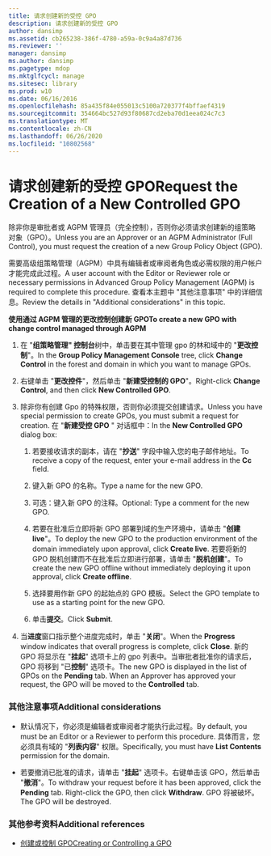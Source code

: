 ```yaml
---
title: 请求创建新的受控 GPO
description: 请求创建新的受控 GPO
author: dansimp
ms.assetid: cb265238-386f-4780-a59a-0c9a4a87d736
ms.reviewer: ''
manager: dansimp
ms.author: dansimp
ms.pagetype: mdop
ms.mktglfcycl: manage
ms.sitesec: library
ms.prod: w10
ms.date: 06/16/2016
ms.openlocfilehash: 85a435f84e055013c5100a720377f4bffaef4319
ms.sourcegitcommit: 354664bc527d93f80687cd2eba70d1eea024c7c3
ms.translationtype: MT
ms.contentlocale: zh-CN
ms.lasthandoff: 06/26/2020
ms.locfileid: "10802568"
---
```

# <span data-ttu-id="9f425-103">请求创建新的受控 GPO</span><span class="sxs-lookup"><span data-stu-id="9f425-103">Request the Creation of a New Controlled GPO</span></span>


<span data-ttu-id="9f425-104">除非你是审批者或 AGPM 管理员（完全控制），否则你必须请求创建新的组策略对象（GPO）。</span><span class="sxs-lookup"><span data-stu-id="9f425-104">Unless you are an Approver or an AGPM Administrator (Full Control), you must request the creation of a new Group Policy Object (GPO).</span></span>

<span data-ttu-id="9f425-105">需要高级组策略管理（AGPM）中具有编辑者或审阅者角色或必需权限的用户帐户才能完成此过程。</span><span class="sxs-lookup"><span data-stu-id="9f425-105">A user account with the Editor or Reviewer role or necessary permissions in Advanced Group Policy Management (AGPM) is required to complete this procedure.</span></span> <span data-ttu-id="9f425-106">查看本主题中 "其他注意事项" 中的详细信息。</span><span class="sxs-lookup"><span data-stu-id="9f425-106">Review the details in "Additional considerations" in this topic.</span></span>

**<span data-ttu-id="9f425-107">使用通过 AGPM 管理的更改控制创建新 GPO</span><span class="sxs-lookup"><span data-stu-id="9f425-107">To create a new GPO with change control managed through AGPM</span></span>**

1.  <span data-ttu-id="9f425-108">在 "**组策略管理" 控制台**树中，单击要在其中管理 gpo 的林和域中的 "**更改控制**"。</span><span class="sxs-lookup"><span data-stu-id="9f425-108">In the **Group Policy Management Console** tree, click **Change Control** in the forest and domain in which you want to manage GPOs.</span></span>

2.  <span data-ttu-id="9f425-109">右键单击 "**更改控件**"，然后单击 "**新建受控制的 GPO**"。</span><span class="sxs-lookup"><span data-stu-id="9f425-109">Right-click **Change Control**, and then click **New Controlled GPO**.</span></span>

3.  <span data-ttu-id="9f425-110">除非你有创建 Gpo 的特殊权限，否则你必须提交创建请求。</span><span class="sxs-lookup"><span data-stu-id="9f425-110">Unless you have special permission to create GPOs, you must submit a request for creation.</span></span> <span data-ttu-id="9f425-111">在 "**新建受控 GPO** " 对话框中：</span><span class="sxs-lookup"><span data-stu-id="9f425-111">In the **New Controlled GPO** dialog box:</span></span>

    1.  <span data-ttu-id="9f425-112">若要接收请求的副本，请在 "**抄送**" 字段中输入您的电子邮件地址。</span><span class="sxs-lookup"><span data-stu-id="9f425-112">To receive a copy of the request, enter your e-mail address in the **Cc** field.</span></span>

    2.  <span data-ttu-id="9f425-113">键入新 GPO 的名称。</span><span class="sxs-lookup"><span data-stu-id="9f425-113">Type a name for the new GPO.</span></span>

    3.  <span data-ttu-id="9f425-114">可选：键入新 GPO 的注释。</span><span class="sxs-lookup"><span data-stu-id="9f425-114">Optional: Type a comment for the new GPO.</span></span>

    4.  <span data-ttu-id="9f425-115">若要在批准后立即将新 GPO 部署到域的生产环境中，请单击 "**创建 live**"。</span><span class="sxs-lookup"><span data-stu-id="9f425-115">To deploy the new GPO to the production environment of the domain immediately upon approval, click **Create live**.</span></span> <span data-ttu-id="9f425-116">若要将新的 GPO 脱机创建而不在批准后立即进行部署，请单击 "**脱机创建**"。</span><span class="sxs-lookup"><span data-stu-id="9f425-116">To create the new GPO offline without immediately deploying it upon approval, click **Create offline**.</span></span>

    5.  <span data-ttu-id="9f425-117">选择要用作新 GPO 的起始点的 GPO 模板。</span><span class="sxs-lookup"><span data-stu-id="9f425-117">Select the GPO template to use as a starting point for the new GPO.</span></span>

    6.  <span data-ttu-id="9f425-118">单击**提交**。</span><span class="sxs-lookup"><span data-stu-id="9f425-118">Click **Submit**.</span></span>

4.  <span data-ttu-id="9f425-119">当**进度**窗口指示整个进度完成时，单击 "**关闭**"。</span><span class="sxs-lookup"><span data-stu-id="9f425-119">When the **Progress** window indicates that overall progress is complete, click **Close**.</span></span> <span data-ttu-id="9f425-120">新的 GPO 将显示在 "**挂起**" 选项卡上的 gpo 列表中。当审批者批准你的请求后，GPO 将移到 "已**控制**" 选项卡。</span><span class="sxs-lookup"><span data-stu-id="9f425-120">The new GPO is displayed in the list of GPOs on the **Pending** tab. When an Approver has approved your request, the GPO will be moved to the **Controlled** tab.</span></span>

### <span data-ttu-id="9f425-121">其他注意事项</span><span class="sxs-lookup"><span data-stu-id="9f425-121">Additional considerations</span></span>

-   <span data-ttu-id="9f425-122">默认情况下，你必须是编辑者或审阅者才能执行此过程。</span><span class="sxs-lookup"><span data-stu-id="9f425-122">By default, you must be an Editor or a Reviewer to perform this procedure.</span></span> <span data-ttu-id="9f425-123">具体而言，您必须具有域的 "**列表内容**" 权限。</span><span class="sxs-lookup"><span data-stu-id="9f425-123">Specifically, you must have **List Contents** permission for the domain.</span></span>

-   <span data-ttu-id="9f425-124">若要撤消已批准的请求，请单击 "**挂起**" 选项卡。右键单击该 GPO，然后单击 "**撤消**"。</span><span class="sxs-lookup"><span data-stu-id="9f425-124">To withdraw your request before it has been approved, click the **Pending** tab. Right-click the GPO, then click **Withdraw**.</span></span> <span data-ttu-id="9f425-125">GPO 将被破坏。</span><span class="sxs-lookup"><span data-stu-id="9f425-125">The GPO will be destroyed.</span></span>

### <span data-ttu-id="9f425-126">其他参考资料</span><span class="sxs-lookup"><span data-stu-id="9f425-126">Additional references</span></span>

-   [<span data-ttu-id="9f425-127">创建或控制 GPO</span><span class="sxs-lookup"><span data-stu-id="9f425-127">Creating or Controlling a GPO</span></span>](creating-or-controlling-a-gpo-agpm40-ed.md)

 

 





